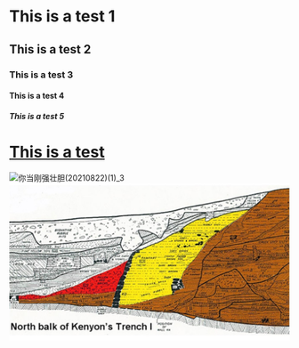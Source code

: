 # This is a test 1
## This is a test 2
### This is a test 3
#### This is a test 4
##### This is a test 5
# [This is a test](https://nccchurch.github.io/210822/)

![你当刚强壮胆(20210822)(1)_3](https://github.com/nccchurch/test/test.jpg)
![](test.JPG)
